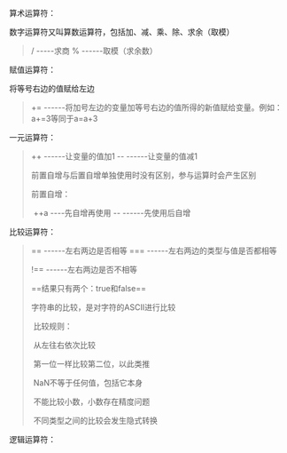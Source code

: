 算术运算符：

数字运算符又叫算数运算符，包括加、减、乘、除、求余（取模）

> /	-----求商								%	------取模（求余数）

赋值运算符：

将等号右边的值赋给左边

> +=	------将加号左边的变量加等号右边的值所得的新值赋给变量。例如：a+=3等同于a=a+3

一元运算符：

> ++	------让变量的值加1											--		------让变量的值减1
>
> 前置自增与后置自增单独使用时没有区别，参与运算时会产生区别
>
> 前置自增：
>
> ​	++a		----先自增再使用					--		------先使用后自增

比较运算符：

> ==		------左右两边是否相等								===	------左右两边的类型与值是否都相等
>
> !==		------左右两边是否不相等
>
> ==结果只有两个：true和false==
>
> 字符串的比较，是对字符的ASCII进行比较
>
> ​	比较规则：
>
> ​			从左往右依次比较
>
> ​			第一位一样比较第二位，以此类推
>
> ​			NaN不等于任何值，包括它本身
>
> ​			不能比较小数，小数存在精度问题
>
> ​			不同类型之间的比较会发生隐式转换

逻辑运算符：

